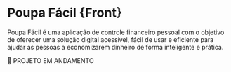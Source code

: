 # Poupa Fácil {Front}
Poupa Fácil é uma aplicação de controle financeiro pessoal com o objetivo de oferecer uma solução digital acessível, fácil de usar e eficiente para ajudar as pessoas a economizarem dinheiro de forma inteligente e prática. 

🚧 PROJETO EM ANDAMENTO
